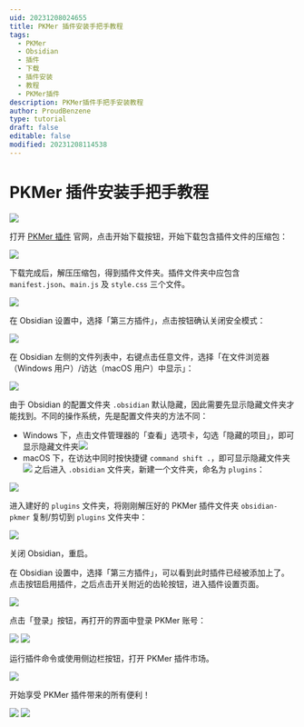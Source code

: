 ```yaml
---
uid: 20231208024655
title: PKMer 插件安装手把手教程
tags:
  - PKMer
  - Obsidian
  - 插件
  - 下载
  - 插件安装
  - 教程
  - PKMer插件
description: PKMer插件手把手安装教程
author: ProudBenzene
type: tutorial
draft: false
editable: false
modified: 20231208114538
---
```


# PKMer 插件安装手把手教程

![](https://cdn.pkmer.cn/images/202308030720303.gif)

打开 [PKMer 插件](https://pkmer.cn/products/market/) 官网，点击开始下载按钮，开始下载包含插件文件的压缩包：

![](https://cdn.pkmer.cn/images/202312080253520.png!pkmer)

下载完成后，解压压缩包，得到插件文件夹。插件文件夹中应包含 `manifest.json`、`main.js` 及 `style.css` 三个文件。

![](https://cdn.pkmer.cn/images/202312080303473.png!pkmer)

在 Obsidian 设置中，选择「第三方插件」，点击按钮确认关闭安全模式：

![](https://cdn.pkmer.cn/images/202312080307552.png!pkmer)

在 Obsidian 左侧的文件列表中，右键点击任意文件，选择「在文件浏览器（Windows 用户）/访达（macOS 用户）中显示」：

![](https://cdn.pkmer.cn/images/202312080311570.png!pkmer)

由于 Obsidian 的配置文件夹 `.obsidian` 默认隐藏，因此需要先显示隐藏文件夹才能找到。不同的操作系统，先是配置文件夹的方法不同：

- Windows 下，点击文件管理器的「查看」选项卡，勾选「隐藏的项目」，即可显示隐藏文件夹![](https://cdn.pkmer.cn/images/202312080328604.png!pkmer)
- macOS 下，在访达中同时按快捷键 `command shift .`，即可显示隐藏文件夹![](https://cdn.pkmer.cn/images/202312080332194.png!pkmer)
之后进入 `.obsidian` 文件夹，新建一个文件夹，命名为 `plugins`：

![](https://cdn.pkmer.cn/images/202312080337860.png!pkmer)

进入建好的 `plugins` 文件夹，将刚刚解压好的 PKMer 插件文件夹 `obsidian-pkmer` 复制/剪切到 `plugins` 文件夹中：

![](https://cdn.pkmer.cn/images/202312080341973.png!pkmer)

关闭 Obsidian，重启。

在 Obsidian 设置中，选择「第三方插件」，可以看到此时插件已经被添加上了。点击按钮启用插件，之后点击开关附近的齿轮按钮，进入插件设置页面。

![](https://cdn.pkmer.cn/images/202312080345384.png!pkmer)

点击「登录」按钮，再打开的界面中登录 PKMer 账号：

![](https://cdn.pkmer.cn/images/202312080346063.png!pkmer) ![](https://cdn.pkmer.cn/images/202312080349132.png!pkmer)

运行插件命令或使用侧边栏按钮，打开 PKMer 插件市场。

![](https://cdn.pkmer.cn/images/202312080352078.png!pkmer)

开始享受 PKMer 插件带来的所有便利！

![](https://cdn.pkmer.cn/images/202312080354368.png!pkmer) ![](https://cdn.pkmer.cn/images/202312080357618.png!pkmer)